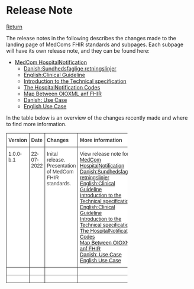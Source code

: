 # Release Note
[Return](../../index.md)

The release notes in the following describes the changes made to the landing page of MedComs FHIR standards and subpages.
Each subpage will have its own release note, and they can be found here: 

  * [MedCom HospitalNotification](../documents/ReleaseNote-ENG.md)
    * [Danish:Sundhedsfaglige retningslinjer](../documents/ReleaseNoteClinGuideDK.md)
    * [English:Clinical Guideline](../documents/ReleaseNotesClinGuideENG.md)
    * [Introduction to the Technical specification](../documents/ReleaseNoteIntroTechnicalSpec.md)
    * [The HospitalNotification Codes](../documents/RelaseNoteOverviewHospitalNot.md)
    * [Map Between OIOXML anf FHIR](../documents/ReleaseNoteOIO.md)
    * [Danish: Use Case](../documents/ReleaseNoteUsecaseDK.md)
    * [English Use Case](../documents/ReleaseNoteUseCaseENG.md)

In the table below is an overview of the changes recently made and where to find more information.

<style type="text/css">
.tg  {border-collapse:collapse;border-spacing:0;max-width:65%;}
.tg td{border-color:black;border-style:solid;border-width:1px;font-family:Arial, sans-serif;font-size:14px;
  overflow:hidden;padding:10px 5px;word-break:normal;}
.tg th{border-color:black;border-style:solid;border-width:1px;font-family:Arial, sans-serif;font-size:14px;
  font-weight:normal;overflow:hidden;padding:10px 5px;word-break:normal;}
.tg .tg-c75y{background-color:#FFF;border-color:#343434;color:#343434;font-weight:bold;text-align:left;vertical-align:top}
.tg .tg-pkxh{background-color:#FFF;border-color:#343434;color:#343434;text-align:left;vertical-align:top}
</style>
<table class="tg">
<thead>
  <tr>
    <th class="tg-c75y"><span style="font-weight:bold;color:#343434">Version</span></th>
    <th class="tg-c75y"><span style="font-weight:bold;color:#343434">Date</span></th>
    <th class="tg-c75y"><span style="font-weight:bold;color:#343434">Changes</span></th>
    <th class="tg-c75y"><span style="font-weight:bold;color:#343434">More information</span></th>
  </tr>
</thead>
<tbody>
  <tr>
    <td class="tg-pkxh"><span style="color:#343434">1.0.0-b.1</span></td>
    <td class="tg-pkxh"><span style="color:#343434">22-07-2022</span></td>
    <td class="tg-pkxh"><span style="color:#343434">Inital release. Presentation of MedCom FHIR standards.</span></td>
    <td class="tg-pkxh"><span style="color:#343434">View release note for: <br> </span><a href="../documents/ReleaseNote-ENG.md">MedCom HospitalNotification</a> <br> <a href="../documents/ReleaseNoteClinGuideDK.md">Danish:Sundhedsfaglige retningslinjer</a> <br> <a href="../documents/ReleaseNotesClinGuideENG.md">English:Clinical Guideline</a> <br> <a href="../documents/ReleaseNoteIntroTechnicalSpec.md">Introduction to the Technical specification</a> <br> <a href="../documents/ReleaseNotesClinGuideENG.md">English:Clinical Guideline</a> <br> <a href="../documents/ReleaseNoteIntroTechnicalSpec.md">Introduction to the Technical specification</a> <br> <a href="../documents/RelaseNoteOverviewHospitalNot.md">The HospitalNotification Codes</a> <br> <a href="../documents/ReleaseNoteOIO.md">Map Between OIOXML anf FHIR</a> <br> <a href="../documents/ReleaseNoteUsecaseDK.md">Danish: Use Case</a> <br> <a href="../documents/ReleaseNoteUseCaseENG.md">English Use Case</a> </td>
  </tr>
  <tr>
    <td class="tg-pkxh"></td>
    <td class="tg-pkxh"></td>
    <td class="tg-pkxh"></td>
    <td class="tg-pkxh"></td>
  </tr>
  <tr>
    <td class="tg-pkxh"></td>
    <td class="tg-pkxh"></td>
    <td class="tg-pkxh"></td>
    <td class="tg-pkxh"></td>
  </tr>
</tbody>
</table>
